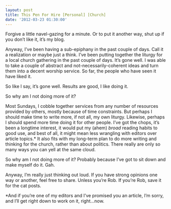 ```yaml
---
layout: post
title: This Pen For Hire [Personal] [Church]
date: '2012-03-23 01:30:00'
---
```



Forgive a little navel-gazing for a minute. Or to put it another way, shut up if you don’t like it, it’s my blog.

Anyway, I’ve been having a sub-epiphany in the past couple of days. Call it a realization or maybe just a think. I’ve been putting together the liturgy for a local church gathering in the past couple of days. It’s gone well. I was able to take a couple of abstract and not-necessarily-coherent ideas and turn them into a decent worship service. So far, the people who have seen it have liked it.

So like I say, it’s gone well. Results are good, I like doing it.

So why am I not doing more of it?

Most Sundays, I cobble together services from any number of resources provided by others, mostly because of time constraints. But perhaps I should make time to write more, if not all, my own liturgy. Likewise, perhaps I should spend more time doing it for other people. I’ve got the chops, it’s been a longtime interest, it would put my (ahem) *broad* reading habits to good use, and best of all, it might mean less wrangling with editors over article topics.* It also fits with my long-term plan to do more writing and thinking for the church, rather than about politics. There really are only so many ways you can yell at the same cloud.

So why am I not doing more of it? Probably because I’ve got to sit down and make myself do it. Gah.

Anyway, I’m really just thinking out loud. If you have strong opinions one way or another, feel free to share. Unless you’re Rob. If you’re Rob, save it for the cat posts.

*And if you’re one of my editors and I’ve promised you an article, I’m sorry, and I’ll get right down to work on it, right…now.


